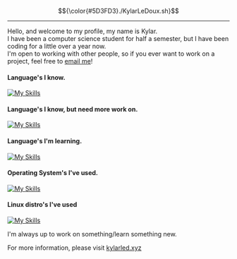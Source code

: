 $${\color{#5D3FD3}./KylarLeDoux.sh}$$
<hr>
<p>Hello, and welcome to my profile, my name is Kylar.<br>
I have been a computer science student for half a semester, but I have been coding for a little over a year now.<br>
I'm open to working with other people, so if you ever want to work on a project, feel free to <a href="mailto:ledouxkylar@gmail.com"">email me</a>!</p>

<h4>Language's I know.</h4>

[![My Skills](https://skillicons.dev/icons?i=html,css,python)](https://skillicons.dev)

<h4>Language's I know, but need more work on.</h4>

[![My Skills](https://skillicons.dev/icons?i=java)](https://skillicons.dev)

<h4>Language's I'm learning.</h4>

[![My Skills](https://skillicons.dev/icons?i=c,asm)](https://skillicons.dev)

<h4>Operating System's I've used.</h4>

[![My Skills](https://skillicons.dev/icons?i=windows,linux)](https://skillicons.dev)

<h4>Linux distro's I've used</h4>

[![My Skills](https://skillicons.dev/icons?i=arch,debian,kali)](https://skillicons.dev)<br>

<p>I'm always up to work on something/learn something new.</p>
<p>For more information, please visit <a href="https://kylarled.xyz/">kylarled.xyz</a></p>
